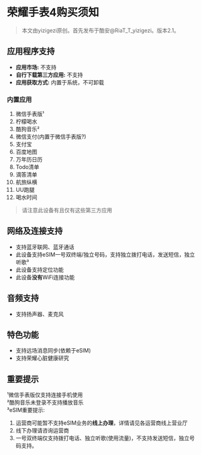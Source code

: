 # 荣耀手表4购买须知

> 本文由yizigezi原创。首先发布于酷安@RiaT_T_yizigezi。版本2.1。

## 应用程序支持
 -  **应用市场:** 不支持
 -  **自行下载第三方应用:** 不支持
 -  **应用获取方式:** 内置于系统，不可卸载

### 内置应用
 1. 微信手表版¹
 2. 柠檬喝水 
 3. 酷狗音乐²
 4. 微信支付(内置于微信手表版?)
 5. 支付宝
 6. 百度地图
 7. 万年历日历
 8. Todo清单
 9. 滴答清单
 10. 航旅纵横
 11. UU跑腿
 12. 喝水时间
 

> 请注意此设备有且仅有这些第三方应用

## 网络及连接支持

 - 支持蓝牙联网、蓝牙通话
 - 此设备支持eSIM一号双终端/独立号码，支持独立拨打电话，发送短信，独立听歌³
 - 此设备支持定位功能
 - 此设备**没有**WiFi连接功能

## 音频支持

 - 支持扬声器、麦克风

## 特色功能

 - 支持远场消息同步(依赖于eSIM)
 - 支持荣耀心脏健康研究

## 重要提示
¹微信手表版仅支持连接手机使用  
²酷狗音乐未登录不支持播放音乐  
³eSIM重要提示:
 1. 运营商可能暂不支持eSIM业务的**线上办理**，详情请见各运营商线上营业厅
 2. 线下办理请咨询运营商
 3. 一号双终端仅支持拨打电话、独立听歌(使用流量)，不支持发送短信，独立号码支持。